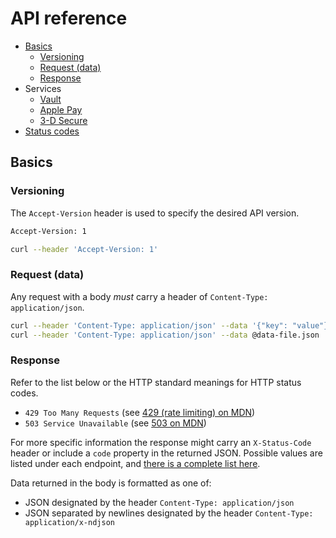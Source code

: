 # API reference

- [Basics](#basics)
  - [Versioning](#versioning)
  - [Request (data)](#request-data)
  - [Response](#response)
- Services
  - [Vault](./vault.md)
  - [Apple Pay](./apple-pay.md)
  - [3-D Secure](./3dsecure.md)
- [Status codes](#status-codes)

## Basics

### Versioning

The `Accept-Version` header is used to specify the desired API version.

```sh
Accept-Version: 1
```

```sh
curl --header 'Accept-Version: 1'
```

### Request (data)

Any request with a body _must_ carry a header of
`Content-Type: application/json`.

```sh
curl --header 'Content-Type: application/json' --data '{"key": "value"}'
curl --header 'Content-Type: application/json' --data @data-file.json
```

### Response

Refer to the list below or the HTTP standard meanings for HTTP status codes.

- `429 Too Many Requests` (see
  [429 (rate limiting) on MDN](https://developer.mozilla.org/en-US/docs/Web/HTTP/Status/429))
- `503 Service Unavailable` (see
  [503 on MDN](https://developer.mozilla.org/en-US/docs/Web/HTTP/Status/503))

For more specific information the response might carry an `X-Status-Code` header
or include a `code` property in the returned JSON. Possible values are listed
under each endpoint, and [there is a complete list here](status-codes.md).

Data returned in the body is formatted as one of:

- JSON designated by the header `Content-Type: application/json`
- JSON separated by newlines designated by the header
  `Content-Type: application/x-ndjson`
